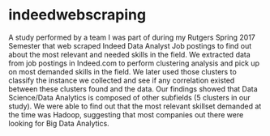 # indeedwebscraping
A study performed by a team I was part of during my Rutgers Spring 2017 Semester that web scraped Indeed Data Analyst Job postings to find out about the most relevant and needed skills in the field.
We extracted data from job postings in Indeed.com to perform clustering analysis and pick up on most demanded skills in the field. We later used those clusters to classify the instance we collected and see if any correlation existed between these clusters found and the data. Our findings showed that Data Science/Data Analytics is composed of other subfields (5 clusters in our study). 
We were able to find out that the most relevant skillset demanded at the time was Hadoop, suggesting that most companies out there were looking for Big Data Analytics. 
